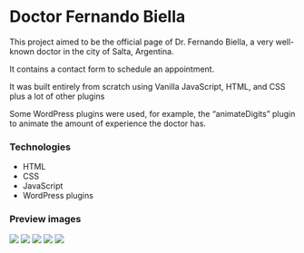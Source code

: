 # Doctor Fernando Biella

This project aimed to be the official page of Dr. Fernando Biella, a very well-known doctor in the city of Salta, Argentina.

It contains a contact form to schedule an appointment.

It was built entirely from scratch using Vanilla JavaScript, HTML, and CSS plus a lot of other plugins

Some WordPress plugins were used, for example, the “animateDigits” plugin to animate the amount of experience the doctor has.

### Technologies
- HTML
- CSS
- JavaScript
- WordPress plugins

### Preview images
<img src='https://github.com/Lautaroef/doctor/blob/main/img/preview/1-home.png' />
<img src='https://github.com/Lautaroef/doctor/blob/main/img/preview/2.png' />
<img src='https://github.com/Lautaroef/doctor/blob/main/img/preview/3.png' />
<img src='https://github.com/Lautaroef/doctor/blob/main/img/preview/4-about.png' />
<img src='https://github.com/Lautaroef/doctor/blob/main/img/preview/5-contact.png' />
